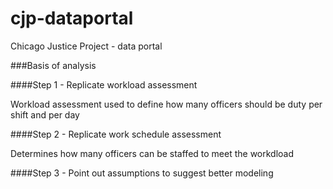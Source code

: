 # cjp-dataportal
Chicago Justice Project - data portal

###Basis of analysis

####Step 1 - Replicate workload assessment

Workload assessment used to define how many officers should be duty per shift and per day 

####Step 2 - Replicate work schedule assessment

Determines how many officers can be staffed to meet the workdload

####Step 3 - Point out assumptions to suggest better modeling
